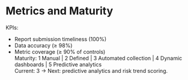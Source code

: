 # Metrics and Maturity
KPIs:
- Report submission timeliness (100%)  
- Data accuracy (≥ 98%)  
- Metric coverage (≥ 90% of controls)  
Maturity:
1 Manual | 2 Defined | 3 Automated collection | 4 Dynamic dashboards | 5 Predictive analytics  
Current: 3 → Next: predictive analytics and risk trend scoring.
